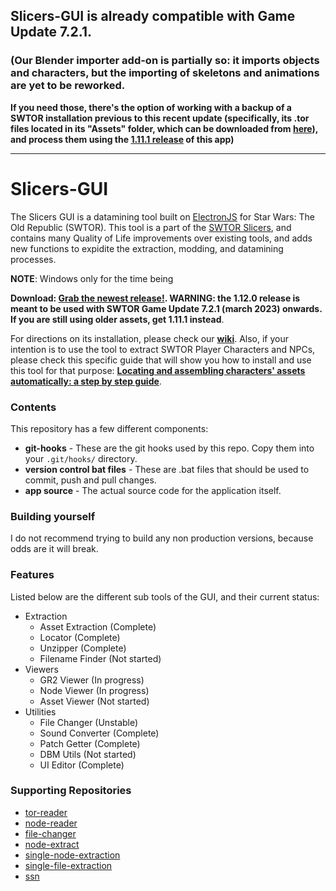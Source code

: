 ## Slicers-GUI is already compatible with Game Update 7.2.1.
### (Our Blender importer add-on is partially so: it imports objects and characters, but the importing of skeletons and animations are yet to be reworked.

**If you need those, there's the option of working with a backup of a SWTOR installation previous to this recent update (specifically, its .tor files located in its "Assets" folder, which can be downloaded from **[here](https://drive.google.com/drive/folders/1ZkBNz1cK_IXBxBd4OIYL1jRImnnfHXKW?usp=sharing)**), and process them using the **[1.11.1 release](https://github.com/Tormak9970/Slicers-GUI/releases/tag/v1.11.1)** of this app)**

___

# Slicers-GUI

The Slicers GUI is a datamining tool built on [ElectronJS](https://www.electronjs.org/) for Star Wars: The Old Republic (SWTOR). This tool is a part of the [SWTOR Slicers](https://github.com/SWTOR-Slicers), and contains many Quality of Life improvements over existing tools, and adds new functions to expidite the extraction, modding, and datamining processes.

**NOTE**: Windows only for the time being

**Download: [Grab the newest release!](https://github.com/Tormak9970/Slicers-GUI/releases). WARNING: the 1.12.0 release is meant to be used with SWTOR Game Update 7.2.1 (march 2023) onwards. If you are still using older assets, get 1.11.1 instead**.

For directions on its installation, please check our [**wiki**](https://github.com/SWTOR-Slicers/WikiPedia/wiki/). Also, if your intention is to use the tool to extract SWTOR Player Characters and NPCs, please check this specific guide that will show you how to install and use this tool for that purpose: [**Locating and assembling characters' assets automatically: a step by step guide**](https://github.com/SWTOR-Slicers/WikiPedia/wiki/locating-swtor-characters-assets-automatically).


### Contents

This repository has a few different components:
 - **git-hooks** - These are the git hooks used by this repo. Copy them into your `.git/hooks/` directory.
 - **version control bat files** - These are .bat files that should be used to commit, push and pull changes.
 - **app source** - The actual source code for the application itself.

### Building yourself

I do not recommend trying to build any non production versions, because odds are it will break.

### Features

Listed below are the different sub tools of the GUI, and their current status:
 - Extraction
    - Asset Extraction (Complete)
    - Locator (Complete)
    - Unzipper (Complete)
    - Filename Finder (Not started)
 - Viewers
    - GR2 Viewer (In progress)
    - Node Viewer (In progress)
    - Asset Viewer (Not started)
 - Utilities
    - File Changer (Unstable)
    - Sound Converter (Complete)
    - Patch Getter (Complete)
    - DBM Utils (Not started)
    - UI Editor (Complete)

### Supporting Repositories

 - [tor-reader](https://github.com/Tormak9970/tor-reader)
 - [node-reader](https://github.com/Tormak9970/node-reader)
 - [file-changer](https://github.com/Tormak9970/file-changer)
 - [node-extract](https://github.com/Tormak9970/node-extract)
 - [single-node-extraction](https://github.com/Tormak9970/single-node-extraction)
 - [single-file-extraction](https://github.com/Tormak9970/single-file-extractor)
 - [ssn](https://github.com/Tormak9970/ssn)
